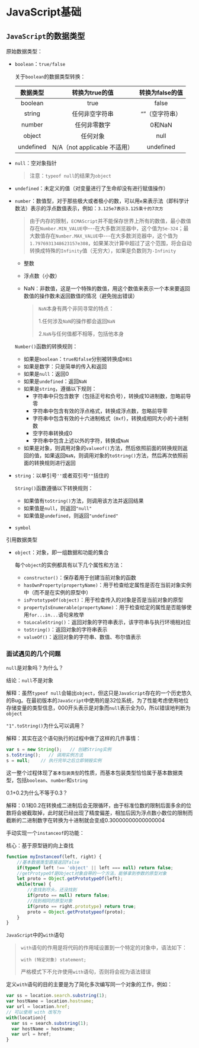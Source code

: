 # JavaScript基础

## `JavaScript`的数据类型

原始数据类型：

- `boolean`：`true/false`

  关于`boolean`的数据类型转换：

  | 数据类型  |        转换为true的值        | 转换为false的值 |
  | :-------: | :--------------------------: | :-------------: |
  |  boolean  |             true             |      false      |
  |  string   |        任何非空字符串        | “”（空字符串）  |
  |  number   |         任何非零数字         |     0和NaN      |
  |  object   |           任何对象           |      null       |
  | undefined | N/A（not applicable 不适用） |    undefined    |

- `null`：空对象指针

  > 注意：`typeof null`的结果为`object`

- `undefined`：未定义的值（对变量进行了生命却没有进行赋值操作）

- `number`：数值型，对于那些极大或者极小的数，可以用`e`来表示法（即科学计数法）表示的浮点数值表示，例如：`3.125e7表示3.125乘十的7次方`

  > 由于内存的限制，`ECMAScript`并不能保存世界上所有的数值，最小数值存在`Number.MIN_VALUE`中---在大多数浏览器中，这个值为`5e-324`；最大数值存在`Number.MAX_VALUE`中---在大多数浏览器中，这个值为`1.7976931348623157e308`，如果某次计算中超过了这个范围，将会自动转换成特殊的`Infinity`值（无穷大），如果是负数则为`-Infinity`

  - 整数

  - 浮点数（小数）

  - NaN：非数值，这是一个特殊的数值，用这个数值来表示一个本来要返回数值的操作数未返回数值的情况（避免抛出错误）

    > `NaN`本身有两个非同寻常的特点：
    >
    > 1.任何涉及`NaN`的操作都会返回`NaN`
    >
    > 2.`NaN`与任何值都不相等，包括他本身

  `Number()`函数的转换规则：

  - 如果是`boolean`：`true和false`分别被转换成`0和1`
  - 如果是数字：只是简单的传入和返回
  - 如果是`null`：返回0
  - 如果是`undefined`：返回`NaN`
  - 如果是`string`，遵循以下规则：
    - 字符串中只包含数字（包括正号和负号），转换成10进制数，忽略前导零
    - 字符串中包含有效的浮点格式，转换成浮点数，忽略前导零
    - 字符串中包含有效的十六进制格式（`0xf`），转换成相同大小的十进制数
    - 空字符串转换成0
    - 字符串中包含上述以外的字符，转换成`NaN`
  - 如果是对象，则调用对象的`valueof()`方法，然后依照前面的转换规则返回的值，如果返回`NaN`，则调用对象的`toString()`方法，然后再次依照前面的转换规则进行返回

- `string`：以单引号`''`或者双引号`""`括住的

  `String()`函数遵循以下转换规则：

  - 如果值有`toString()`方法，则调用该方法并返回结果
  - 如果值是`null`，则返回`"null"`
  - 如果值是`undefined`，则返回`"undefined"`

- `symbol`

引用数据类型

- `object`：对象，即一组数据和功能的集合

  每个`object`的实例都具有以下几个属性和方法：

  - `constructor()`：保存着用于创建当前对象的函数
  - `hasOwnProperty(propertyName)`：用于检查给定属性是否在当前对象实例中（而不是在实例的原型中）
  - `isPrototypeOf(object)`：用于检查传入的对象是否是当前对象的原型
  - `propertyIsEnumerable(propertyName)`：用于检查给定的属性是否能够使用`for...in...`语句来枚举
  - `toLocaleString()`：返回对象的字符串表示，该字符串与执行环境相对应
  - `toString()`：返回对象的字符串表示
  - `valueOf()`：返回对象的字符串、数值、布尔值表示

### 面试遇见的几个问题

`null`是对象吗？为什么？

结论：`null`不是对象

解释：虽然`typeof null`会输出`object`，但这只是`JavaScript`存在的一个历史悠久的Bug。在最初版本的`JavaScript`中使用的是32位系统，为了性能考虑使用地位存储变量的类型信息，000开头表示是对象而`null`表示全为0，所以错误地判断为`object`

`"1".toString()`为什么可以调用？

解释：其实在这个语句执行的过程中做了这样的几件事情：

```javascript
var s = new String();   // 创建String实例
s.toString();   // 调用实例方法
s = null;    // 执行完毕之后立即销毁实例
```

这一整个过程体现了`基本包装类型`的性质，而基本包装类型恰恰属于基本数据类型，包括`boolean`、`number`和`string`

0.1+0.2为什么不等于0.3？

解释：0.1和0.2在转换成二进制后会无限循环，由于标准位数的限制后面多余的位数将会被截取掉，此时就已经出现了精度偏差，相加后因为浮点数小数位的限制而截断的二进制数字在转换为十进制就会变成0.30000000000000004

手动实现一个`instanceof`的功能：

核心：基于原型链的向上查找

```javascript
function myInstanceof(left, right) {
    //基本数据类型直接返回false
    if(typeof left !== 'object' || left === null) return false;
    //getProtypeOf是Object对象自带的一个方法，能够拿到参数的原型对象
    let proto = Object.getPrototypeOf(left);
    while(true) {
        //查找到尽头，还没找到
        if(proto == null) return false;
        //找到相同的原型对象
        if(proto == right.prototype) return true;
        proto = Object.getPrototypeof(proto);
    }
}
```

`JavaScript`中的`with`语句

> `with`语句的作用是将代码的作用域设置到一个特定的对象中，语法如下：
>
> `with (特定对象) statement;`
>
> 严格模式下不允许使用`with`语句，否则将会视为语法错误

定义`with`语句的目的主要是为了简化多次编写同一个对象的工作，例如：

```javascript
var ss = location.search.substring(1);
var hostName = location.hostname;
var url = location.href;
// 可以使用 with 改写为
with(location){
  var ss = search.substring(1);
  var hostName = hostname;
  var url = href;
}
```


